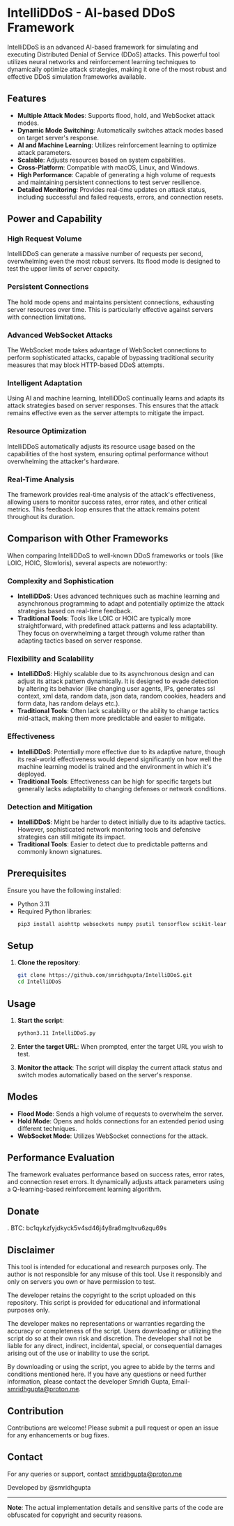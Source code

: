 # IntelliDDoS - AI-based DDoS Framework

IntelliDDoS is an advanced AI-based framework for simulating and executing Distributed Denial of Service (DDoS) attacks. This powerful tool utilizes neural networks and reinforcement learning techniques to dynamically optimize attack strategies, making it one of the most robust and effective DDoS simulation frameworks available.

## Features

- **Multiple Attack Modes**: Supports flood, hold, and WebSocket attack modes.
- **Dynamic Mode Switching**: Automatically switches attack modes based on target server's response.
- **AI and Machine Learning**: Utilizes reinforcement learning to optimize attack parameters.
- **Scalable**: Adjusts resources based on system capabilities.
- **Cross-Platform**: Compatible with macOS, Linux, and Windows.
- **High Performance**: Capable of generating a high volume of requests and maintaining persistent connections to test server resilience.
- **Detailed Monitoring**: Provides real-time updates on attack status, including successful and failed requests, errors, and connection resets.

## Power and Capability

### High Request Volume
IntelliDDoS can generate a massive number of requests per second, overwhelming even the most robust servers. Its flood mode is designed to test the upper limits of server capacity.

### Persistent Connections
The hold mode opens and maintains persistent connections, exhausting server resources over time. This is particularly effective against servers with connection limitations.

### Advanced WebSocket Attacks
The WebSocket mode takes advantage of WebSocket connections to perform sophisticated attacks, capable of bypassing traditional security measures that may block HTTP-based DDoS attempts.

### Intelligent Adaptation
Using AI and machine learning, IntelliDDoS continually learns and adapts its attack strategies based on server responses. This ensures that the attack remains effective even as the server attempts to mitigate the impact.

### Resource Optimization
IntelliDDoS automatically adjusts its resource usage based on the capabilities of the host system, ensuring optimal performance without overwhelming the attacker's hardware.

### Real-Time Analysis
The framework provides real-time analysis of the attack's effectiveness, allowing users to monitor success rates, error rates, and other critical metrics. This feedback loop ensures that the attack remains potent throughout its duration.

## Comparison with Other Frameworks

When comparing IntelliDDoS to well-known DDoS frameworks or tools (like LOIC, HOIC, Slowloris), several aspects are noteworthy:

### Complexity and Sophistication

- **IntelliDDoS**: Uses advanced techniques such as machine learning and asynchronous programming to adapt and potentially optimize the attack strategies based on real-time feedback.
- **Traditional Tools**: Tools like LOIC or HOIC are typically more straightforward, with predefined attack patterns and less adaptability. They focus on overwhelming a target through volume rather than adapting tactics based on server response.

### Flexibility and Scalability

- **IntelliDDoS**: Highly scalable due to its asynchronous design and can adjust its attack pattern dynamically. It is designed to evade detection by altering its behavior (like changing user agents, IPs, generates ssl context, xml data, random data, json data, random cookies, headers and form data, has random delays etc.).
- **Traditional Tools**: Often lack scalability or the ability to change tactics mid-attack, making them more predictable and easier to mitigate.

### Effectiveness

- **IntelliDDoS**: Potentially more effective due to its adaptive nature, though its real-world effectiveness would depend significantly on how well the machine learning model is trained and the environment in which it's deployed.
- **Traditional Tools**: Effectiveness can be high for specific targets but generally lacks adaptability to changing defenses or network conditions.

### Detection and Mitigation

- **IntelliDDoS**: Might be harder to detect initially due to its adaptive tactics. However, sophisticated network monitoring tools and defensive strategies can still mitigate its impact.
- **Traditional Tools**: Easier to detect due to predictable patterns and commonly known signatures.

## Prerequisites

Ensure you have the following installed:

- Python 3.11
- Required Python libraries:
  ```sh
  pip3 install aiohttp websockets numpy psutil tensorflow scikit-learn pycryptodome
  ```

## Setup

1. **Clone the repository**:
   ```sh
   git clone https://github.com/smridhgupta/IntelliDDoS.git
   cd IntelliDDoS
   ```

## Usage

1. **Start the script**:
   ```sh
   python3.11 IntelliDDoS.py
   ```

2. **Enter the target URL**:
   When prompted, enter the target URL you wish to test.

3. **Monitor the attack**:
   The script will display the current attack status and switch modes automatically based on the server's response.

## Modes

- **Flood Mode**: Sends a high volume of requests to overwhelm the server.
- **Hold Mode**: Opens and holds connections for an extended period using different techniques.
- **WebSocket Mode**: Utilizes WebSocket connections for the attack.

## Performance Evaluation

The framework evaluates performance based on success rates, error rates, and connection reset errors. It dynamically adjusts attack parameters using a Q-learning-based reinforcement learning algorithm.

## Donate

. BTC: bc1qykzfyjdkyck5v4sd46j4y8ra6mgltvu6zqu69s

## Disclaimer

This tool is intended for educational and research purposes only. The author is not responsible for any misuse of this tool. Use it responsibly and only on servers you own or have permission to test.

The developer retains the copyright to the script uploaded on this repository. This script is provided for educational and informational purposes only.

The developer makes no representations or warranties regarding the accuracy or completeness of the script. Users downloading or utilizing the script do so at their own risk and discretion. The developer shall not be liable for any direct, indirect, incidental, special, or consequential damages arising out of the use or inability to use the script.

By downloading or using the script, you agree to abide by the terms and conditions mentioned here. If you have any questions or need further information, please contact the developer Smridh Gupta, Email- smridhgupta@proton.me.

## Contribution

Contributions are welcome! Please submit a pull request or open an issue for any enhancements or bug fixes.

## Contact

For any queries or support, contact smridhgupta@proton.me

Developed by @smridhgupta

---

**Note**: The actual implementation details and sensitive parts of the code are obfuscated for copyright and security reasons.
